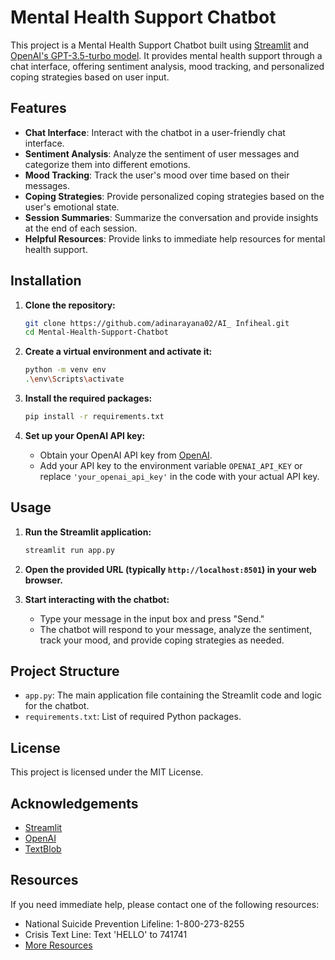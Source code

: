 # Mental Health Support Chatbot

This project is a Mental Health Support Chatbot built using [Streamlit](https://streamlit.io/) and [OpenAI's GPT-3.5-turbo model](https://platform.openai.com/docs/models/gpt-3-5-turbo). It provides mental health support through a chat interface, offering sentiment analysis, mood tracking, and personalized coping strategies based on user input.

## Features

- **Chat Interface**: Interact with the chatbot in a user-friendly chat interface.
- **Sentiment Analysis**: Analyze the sentiment of user messages and categorize them into different emotions.
- **Mood Tracking**: Track the user's mood over time based on their messages.
- **Coping Strategies**: Provide personalized coping strategies based on the user's emotional state.
- **Session Summaries**: Summarize the conversation and provide insights at the end of each session.
- **Helpful Resources**: Provide links to immediate help resources for mental health support.

## Installation

1. **Clone the repository:**

   ```bash
   git clone https://github.com/adinarayana02/AI_ Infiheal.git
   cd Mental-Health-Support-Chatbot
   ```

2. **Create a virtual environment and activate it:**

   ```bash
   python -m venv env
   .\env\Scripts\activate
   ```

3. **Install the required packages:**

   ```bash
   pip install -r requirements.txt
   ```

4. **Set up your OpenAI API key:**
   - Obtain your OpenAI API key from [OpenAI](https://platform.openai.com/account/api-keys).
   - Add your API key to the environment variable `OPENAI_API_KEY` or replace `'your_openai_api_key'` in the code with your actual API key.

## Usage

1. **Run the Streamlit application:**

   ```bash
   streamlit run app.py
   ```

2. **Open the provided URL (typically `http://localhost:8501`) in your web browser.**

3. **Start interacting with the chatbot:**
   - Type your message in the input box and press "Send."
   - The chatbot will respond to your message, analyze the sentiment, track your mood, and provide coping strategies as needed.

## Project Structure

- `app.py`: The main application file containing the Streamlit code and logic for the chatbot.
- `requirements.txt`: List of required Python packages.

## License

This project is licensed under the MIT License.

## Acknowledgements

- [Streamlit](https://streamlit.io/)
- [OpenAI](https://openai.com/)
- [TextBlob](https://textblob.readthedocs.io/en/dev/)

## Resources

If you need immediate help, please contact one of the following resources:

- National Suicide Prevention Lifeline: 1-800-273-8255
- Crisis Text Line: Text 'HELLO' to 741741
- [More Resources](https://www.mentalhealth.gov/get-help/immediate-help)
